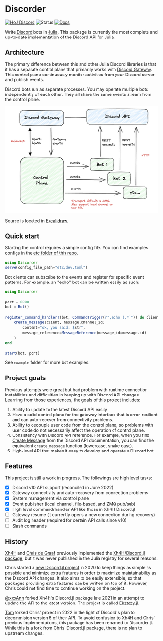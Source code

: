 # Discorder

[![HoJ Discord](https://img.shields.io/discord/762167454973296644?color=8af&label=HoJ%20Discord&style=flat-square)](https://discord.gg/mm2kYjB)
![Status](https://img.shields.io/badge/status-work%20in%20progress-yellow)
[![Docs](https://img.shields.io/badge/docs-dev-blue.svg)](https://tk3369.github.io/Discorder.jl/dev/)


Write [Discord](https://discord.com) bots in [Julia](https://julialang.org). This package is currently the most complete and up-to-date implementation of the Discord API for Julia.

## Architecture

The primary difference between this and other Julia Discord libraries is that it has a separate control plane that primarily works with [Discord Gateway](https://discord.com/developers/docs/topics/gateway). This control plane continuously monitor activities from your Discord server and publish events.

Discord bots run as separate processes. You may operate multiple bots independently of each other. They all share the same events stream from the control plane.

![Architecture Diagram](docs/src/images/architecture.png)

Source is located in [Excalidraw](https://excalidraw.com/#json=6qjuNGHAiq_8s9QZC0yYN,BWOwo-Y4aIQEK5rApC3z0A).

## Quick start

Starting the control requires a simple config file. You can find examples configs in the [etc folder of this repo](etc).

```julia
using Discorder
serve(config_file_path="etc/dev.toml")
```

Bot clients can subscribe to the events and register for specific event patterns. For example, an "echo" bot can be written easily as such:

```julia
using Discorder

port = 6000
bot = Bot()

register_command_handler!(bot, CommandTrigger(r",echo (.*)")) do client, message, str
    create_message(client, message.channel_id;
        content="ok, you said: $str",
        message_reference=MessageReference(message_id=message.id)
    )
end

start(bot, port)
```

See `example` folder for more bot examples.

## Project goals

Previous attempts were great but had problem with runtime connection instabilities and difficulties in keeping up with Discord API changes. Learning from those experiences, the goals of this project includes:

1. Ability to update to the latest Discord API easily
2. Have a solid control plane for the gateway interface that is error-resilient and can auto-recover from connectivity problems.
3. Ability to decouple user code from the control plane, so problems with user code do not necessarily affect the operation of control plane.
4. Consistency with Discord API reference. For example, when you find [Create Message](https://discord.com/developers/docs/resources/channel#create-message) from the Discord API documentation, you can find the equivalent `create_message` function (lowercase, snake case).
5. High-level API that makes it easy to develop and operate a Discord bot.

## Features

This project is still a work in progress. The followings are high level tasks:

- [x] Discord v10 API support (reconciled in June 2022)
- [x] Gateway connectivity and auto-recovery from connection problems
- [x] System management via control plane
- [x] Event publisher (local channel, file-based, and ZMQ pub/sub)
- [x] High level command/handler API like those in Xh4H Discord.jl
- [ ] Gateway resume (it currently opens a new connection during recovery)
- [ ] Audit log header (required for certain API calls since v10)
- [ ] Slash commands

## History

[Xh4H](https://github.com/Xh4H) and [Chris de Graaf](https://github.com/christopher-dG) previously implemented the [Xh4H/Discord.jl package](https://github.com/Xh4H/Discord.jl), but it was never published in the Julia registry for several reasons.

Chris started a [new Discord.jl project](https://github.com/christopher-dG/Discord.jl) in 2020 to keep things as simple as possible and minimize extra features in order to maximize maintainability as the Discord API changes. It also aims to be easily extensible, so that packages providing extra features can be written on top of it. However, Chris could not find time to continue working on the project.

[@xxxAnn](https://github.com/xxxAnn) forked Xh4H's Discord.jl package late 2021 in an attempt to update the API to the latest version. The project is called [Ekztazy.jl](https://github.com/Humans-of-Julia/Ekztazy.jl).

[Tom](https://github.com/tk3369) forked Chris' project in 2022 in the light of Discord's plan to decommision version 6 of their API. To avoid confusion to Xh4H and Chris' previous implementations, this package has been renamed to Discorder.jl. While this is a fork from Chris' Discord.jl package, there is no plan to upstream changes.

